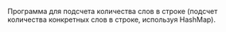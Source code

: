 Программа для подсчета количества слов в строке (подсчет количества конкретных слов в строке, используя HashMap).
